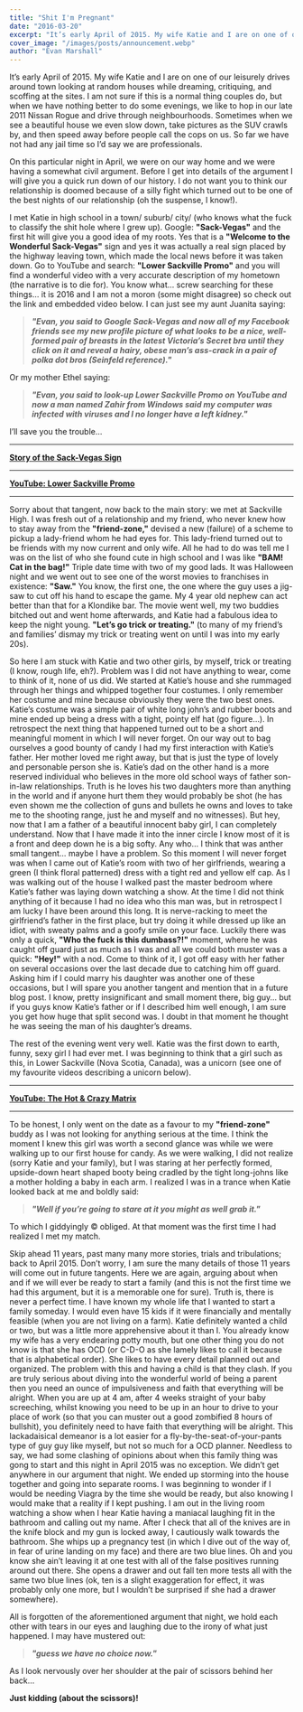 ```yaml
---
title: "Shit I'm Pregnant"
date: "2016-03-20"
excerpt: "It’s early April of 2015. My wife Katie and I are on one of our leisurely drives around..."
cover_image: "/images/posts/announcement.webp"
author: "Evan Marshall"
---
```


<!-- alt: "How we announced that Katie was pregnant with Isla. An Ultrasound image pressed up against my pushed out belly, whilst wearing ladies garments" -->

It’s early April of 2015. My wife Katie and I are on one of our leisurely drives around town looking at random houses while dreaming, critiquing, and scoffing at the sites. I am not sure if this is a normal thing couples do, but when we have nothing better to do some evenings, we like to hop in our late 2011 Nissan Rogue and drive through neighbourhoods. Sometimes when we see a beautiful house we even slow down, take pictures as the SUV crawls by, and then speed away before people call the cops on us. So far we have not had any jail time so I’d say we are professionals.

On this particular night in April, we were on our way home and we were having a somewhat civil argument. Before I get into details of the argument I will give you a quick run down of our history. I do not want you to think our relationship is doomed because of a silly fight which turned out to be one of the best nights of our relationship (oh the suspense, I know!).

I met Katie in high school in a town/ suburb/ city/ (who knows what the fuck to classify the shit hole where I grew up). Google: **"Sack-Vegas"** and the first hit will give you a good idea of my roots. Yes that is a **"Welcome to the Wonderful Sack-Vegas"** sign and yes it was actually a real sign placed by the highway leaving town, which made the local news before it was taken down. Go to YouTube and search: **"Lower Sackville Promo"** and you will find a wonderful video with a very accurate description of my hometown (the narrative is to die for). You know what… screw searching for these things… it is 2016 and I am not a moron (some might disagree) so check out the link and embedded video below. I can just see my aunt Juanita saying:

> **_"Evan, you said to Google Sack-Vegas and now all of my Facebook friends see my new profile picture of what looks to be a nice, well-formed pair of breasts in the latest Victoria’s Secret bra until they click on it and reveal a hairy, obese man’s ass-crack in a pair of polka dot bros (Seinfeld reference)."_**

Or my mother Ethel saying:

> **_"Evan, you said to look-up Lower Sackville Promo on YouTube and now a man named Zahir from Windows said my computer was infected with viruses and I no longer have a left kidney."_**

I’ll save you the trouble…

---

**[Story of the Sack-Vegas Sign](https://haligonia.ca/how-the-infamous-april-fools-sackvegas-sign-came-to-be-104688/)**

---

**[YouTube: Lower Sackville Promo](https://youtu.be/Sms7hcWJIZY)**

---

Sorry about that tangent, now back to the main story: we met at Sackville High. I was fresh out of a relationship and my friend, who never knew how to stay away from the **"friend-zone,"** devised a new (failure) of a scheme to pickup a lady-friend whom he had eyes for. This lady-friend turned out to be friends with my now current and only wife. All he had to do was tell me I was on the list of who she found cute in high school and I was like **"BAM! Cat in the bag!"** Triple date time with two of my good lads. It was Halloween night and we went out to see one of the worst movies to franchises in existence: **"Saw."** You know, the first one, the one where the guy uses a jig-saw to cut off his hand to escape the game. My 4 year old nephew can act better than that for a Klondike bar. The movie went well, my two buddies bitched out and went home afterwards, and Katie had a fabulous idea to keep the night young. **"Let’s go trick or treating."** (to many of my friend’s and families’ dismay my trick or treating went on until I was into my early 20s).

So here I am stuck with Katie and two other girls, by myself, trick or treating (I know, rough life, eh?). Problem was I did not have anything to wear, come to think of it, none of us did. We started at Katie’s house and she rummaged through her things and whipped together four costumes. I only remember her costume and mine because obviously they were the two best ones. Katie’s costume was a simple pair of white long john’s and rubber boots and mine ended up being a dress with a tight, pointy elf hat (go figure…). In retrospect the next thing that happened turned out to be a short and meaningful moment in which I will never forget. On our way out to bag ourselves a good bounty of candy I had my first interaction with Katie’s father. Her mother loved me right away, but that is just the type of lovely and personable person she is. Katie’s dad on the other hand is a more reserved individual who believes in the more old school ways of father son-in-law relationships. Truth is he loves his two daughters more than anything in the world and if anyone hurt them they would probably be shot (he has even shown me the collection of guns and bullets he owns and loves to take me to the shooting range, just he and myself and no witnesses). But hey, now that I am a father of a beautiful innocent baby girl, I can completely understand. Now that I have made it into the inner circle I know most of it is a front and deep down he is a big softy. Any who… I think that was anther small tangent… maybe I have a problem. So this moment I will never forget was when I came out of Katie’s room with two of her girlfriends, wearing a green (I think floral patterned) dress with a tight red and yellow elf cap. As I was walking out of the house I walked past the master bedroom where Katie’s father was laying down watching a show. At the time I did not think anything of it because I had no idea who this man was, but in retrospect I am lucky I have been around this long. It is nerve-racking to meet the girlfriend’s father in the first place, but try doing it while dressed up like an idiot, with sweaty palms and a goofy smile on your face. Luckily there was only a quick, **"Who the fuck is this dumbass?!"** moment, where he was caught off guard just as much as I was and all we could both muster was a quick: **"Hey!"** with a nod. Come to think of it, I got off easy with her father on several occasions over the last decade due to catching him off guard. Asking him if I could marry his daughter was another one of these occasions, but I will spare you another tangent and mention that in a future blog post. I know, pretty insignificant and small moment there, big guy… but if you guys know Katie’s father or if I described him well enough, I am sure you get how huge that split second was. I doubt in that moment he thought he was seeing the man of his daughter’s dreams.

The rest of the evening went very well. Katie was the first down to earth, funny, sexy girl I had ever met. I was beginning to think that a girl such as this, in Lower Sackville (Nova Scotia, Canada), was a unicorn (see one of my favourite videos describing a unicorn below).

---

**[YouTube: The Hot & Crazy Matrix](https://youtu.be/R_USJCTIgs4)**

---

To be honest, I only went on the date as a favour to my **"friend-zone"** buddy as I was not looking for anything serious at the time. I think the moment I knew this girl was worth a second glance was while we were walking up to our first house for candy. As we were walking, I did not realize (sorry Katie and your family), but I was staring at her perfectly formed, upside-down heart shaped booty being cradled by the tight long-johns like a mother holding a baby in each arm. I realized I was in a trance when Katie looked back at me and boldly said:

> **_"Well if you’re going to stare at it you might as well grab it."_**

To which I giddyingly © obliged. At that moment was the first time I had realized I met my match.

Skip ahead 11 years, past many many more stories, trials and tribulations; back to April 2015. Don’t worry, I am sure the many details of those 11 years will come out in future tangents. Here we are again, arguing about when and if we will ever be ready to start a family (and this is not the first time we had this argument, but it is a memorable one for sure). Truth is, there is never a perfect time. I have known my whole life that I wanted to start a family someday. I would even have 15 kids if it were financially and mentally feasible (when you are not living on a farm). Katie definitely wanted a child or two, but was a little more apprehensive about it than I. You already know my wife has a very endearing potty mouth, but one other thing you do not know is that she has OCD (or C-D-O as she lamely likes to call it because that is alphabetical order). She likes to have every detail planned out and organized. The problem with this and having a child is that they clash. If you are truly serious about diving into the wonderful world of being a parent then you need an ounce of impulsiveness and faith that everything will be alright. When you are up at 4 am, after 4 weeks straight of your baby screeching, whilst knowing you need to be up in an hour to drive to your place of work (so that you can muster out a good zombified 8 hours of bullshit), you definitely need to have faith that everything will be alright. This lackadaisical demeanor is a lot easier for a fly-by-the-seat-of-your-pants type of guy guy like myself, but not so much for a OCD planner. Needless to say, we had some clashing of opinions about when this family thing was gong to start and this night in April 2015 was no exception. We didn’t get anywhere in our argument that night. We ended up storming into the house together and going into separate rooms. I was beginning to wonder if I would be needing Viagra by the time she would be ready, but also knowing I would make that a reality if I kept pushing. I am out in the living room watching a show when I hear Katie having a maniacal laughing fit in the bathroom and calling out my name. After I check that all of the knives are in the knife block and my gun is locked away, I cautiously walk towards the bathroom. She whips up a pregnancy test (in which I dive out of the way of, in fear of urine landing on my face) and there are two blue lines. Oh and you know she ain’t leaving it at one test with all of the false positives running around out there. She opens a drawer and out fall ten more tests all with the same two blue lines (ok, ten is a slight exaggeration for effect, it was probably only one more, but I wouldn’t be surprised if she had a drawer somewhere).

All is forgotten of the aforementioned argument that night, we hold each other with tears in our eyes and laughing due to the irony of what just happened. I may have mustered out:

> **_"guess we have no choice now."_**

As I look nervously over her shoulder at the pair of scissors behind her back…

**Just kidding (about the scissors)!**
